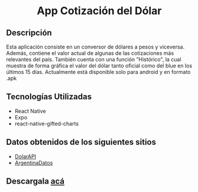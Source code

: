 <h1 align="center">App Cotización del Dólar</h1>

## Descripción
Esta aplicación consiste en un conversor de dólares a pesos y viceversa. Además, contiene el valor actual de algunas de las cotizaciones más relevantes del país. También cuenta con una función "Histórico", la cual muestra de forma gráfica el valor del dólar tanto oficial como del blue en los últimos 15 días. Actualmente está disponible solo para android y en formato .apk

## Tecnologías Utilizadas
- React Native
- Expo
- react-native-gifted-charts

## Datos obtenidos de los siguientes sitios
- [DolarAPI](https://dolarapi.com/)
- [ArgentinaDatos](https://argentinadatos.com)

## Descargala [acá](https://expo.dev/artifacts/eas/vpcKNQ7JQtRBQhJjxJs9Wv.apk)
